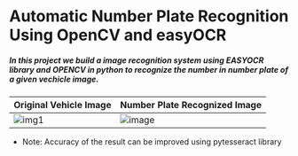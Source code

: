 # Automatic Number Plate Recognition Using OpenCV and easyOCR

##### In this project we build a image recognition system using EASYOCR library and OPENCV in python to recognize the number in number plate of a given vechicle image.

| Original Vehicle Image| Number Plate Recognized Image|
| ------- | --- |
| ![img1](https://user-images.githubusercontent.com/62115066/150639341-8ee1767b-4517-4593-8f02-da255839cb8b.png) | ![image](https://user-images.githubusercontent.com/62115066/150639558-7b6ec970-54dc-47a6-af9e-495600057443.png) |

- Note: Accuracy of the result can be improved using pytesseract library
